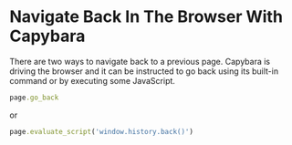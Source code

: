 # Navigate Back In The Browser With Capybara

There are two ways to navigate back to a previous page. Capybara is driving
the browser and it can be instructed to go back using its built-in command
or by executing some JavaScript.

```ruby
page.go_back
```

or

```ruby
page.evaluate_script('window.history.back()')
```
